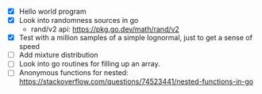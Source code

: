 - [x] Hello world program
- [x] Look into randomness sources in go
  - rand/v2 api: <https://pkg.go.dev/math/rand/v2>
- [x] Test with a million samples of a simple lognormal, just to get a sense of speed
- [ ] Add mixture distribution
- [ ] Look into go routines for filling up an array.
- [ ] Anonymous functions for nested: https://stackoverflow.com/questions/74523441/nested-functions-in-go
